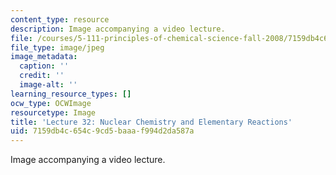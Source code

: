 ```yaml
---
content_type: resource
description: Image accompanying a video lecture.
file: /courses/5-111-principles-of-chemical-science-fall-2008/7159db4c654c9cd5baaaf994d2da587a_32.jpg
file_type: image/jpeg
image_metadata:
  caption: ''
  credit: ''
  image-alt: ''
learning_resource_types: []
ocw_type: OCWImage
resourcetype: Image
title: 'Lecture 32: Nuclear Chemistry and Elementary Reactions'
uid: 7159db4c-654c-9cd5-baaa-f994d2da587a
---
```

Image accompanying a video lecture.

